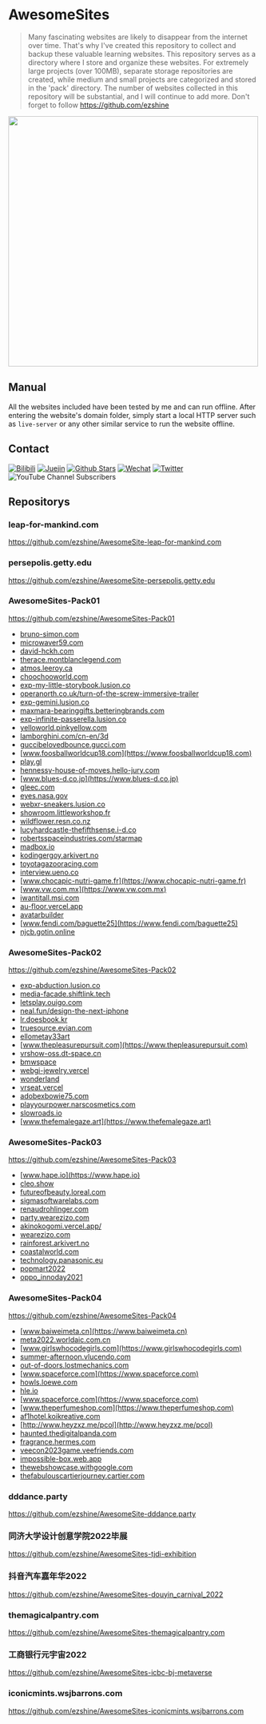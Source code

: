 # AwesomeSites

> Many fascinating websites are likely to disappear from the internet over time. That's why I've created this repository to collect and backup these valuable learning websites. This repository serves as a directory where I store and organize these websites. For extremely large projects (over 100MB), separate storage repositories are created, while medium and small projects are categorized and stored in the 'pack' directory. The number of websites collected in this repository will be substantial, and I will continue to add more. Don't forget to follow https://github.com/ezshine

<img src='https://api.star-history.com/svg?repos=ezshine/AwesomeSites&type=Date' style='width:500px;height:auto'/>

## Manual

All the websites included have been tested by me and can run offline. After entering the website's domain folder, simply start a local HTTP server such as `live-server` or any other similar service to run the website offline.

## Contact

<p>

[![Bilibili](https://img.shields.io/badge/dynamic/json?labelColor=FE7398&logo=bilibili&logoColor=white&label=哔哩哔哩&color=00aeec&query=%24.data.totalSubs&url=https%3A%2F%2Fapi.spencerwoo.com%2Fsubstats%2F%3Fsource%3Dbilibili%26queryKey%3D422646817)](https://space.bilibili.com/422646817)
[![Juejin](https://img.shields.io/badge/dynamic/json?label=稀土掘金&logo=bytedance&logoColor=white&query=%24.data.follower_count&url=https%3A%2F%2Fapi.juejin.cn%2Fuser_api%2Fv1%2Fuser%2Fget%3Fuser_id%3D2955079655898093)](https://juejin.cn/user/2955079655898093)
[![Github Stars](https://img.shields.io/github/stars/ezshine?color=faf408&label=Github%20Star&logo=github)](https://github.com/ezshine)
[![Wechat](https://img.shields.io/badge/-%E5%A4%A7%E5%B8%85%E8%80%81%E7%8C%BF-07c160?logo=wechat&logoColor=white&label=公众号)](https://open.weixin.qq.com/qr/code?username=ezfullstack)
[![Twitter](https://img.shields.io/twitter/url/https/twitter.com/ezshine.svg?style=social&label=Follow%20%40ezshine)](https://twitter.com/ezshine)
![YouTube Channel Subscribers](https://img.shields.io/youtube/channel/subscribers/UCNxA8E0jYm1vGTz0otLh4Lg)
  
</p>

## Repositorys

### leap-for-mankind.com
https://github.com/ezshine/AwesomeSite-leap-for-mankind.com

### persepolis.getty.edu
https://github.com/ezshine/AwesomeSite-persepolis.getty.edu

### AwesomeSites-Pack01
https://github.com/ezshine/AwesomeSites-Pack01

- [bruno-simon.com](https://bruno-simon.com)
- [microwaver59.com](https://microwaver59.com)
- [david-hckh.com](https://david-hckh.com)
- [therace.montblanclegend.com](https://therace.montblanclegend.com)
- [atmos.leeroy.ca](https://atmos.leeroy.ca)
- [choochooworld.com](https://choochooworld.com)
- [exp-my-little-storybook.lusion.co](https://exp-my-little-storybook.lusion.co)
- [operanorth.co.uk/turn-of-the-screw-immersive-trailer](https://operanorth.co.uk/turn-of-the-screw-immersive-trailer)
- [exp-gemini.lusion.co](https://exp-gemini.lusion.co)
- [maxmara-bearinggifts.betteringbrands.com](https://maxmara-bearinggifts.betteringbrands.com)
- [exp-infinite-passerella.lusion.co](https://exp-infinite-passerella.lusion.co)
- [yelloworld.pinkyellow.com](https://yelloworld.pinkyellow.com)
- [lamborghini.com/cn-en/3d](https://lamborghini.com/cn-en/3d)
- [guccibelovedbounce.gucci.com](https://guccibelovedbounce.gucci.com)
- [www.foosballworldcup18.com](https://www.foosballworldcup18.com)
- [play.gl](https://play.gl)
- [hennessy-house-of-moves.hello-jury.com](https://hennessy-house-of-moves.hello-jury.com)
- [www.blues-d.co.jp](https://www.blues-d.co.jp)
- [gleec.com](https://gleec.com)
- [eyes.nasa.gov](https://eyes.nasa.gov)
- [webxr-sneakers.lusion.co](https://webxr-sneakers.lusion.co)
- [showroom.littleworkshop.fr](https://showroom.littleworkshop.fr)
- [wildflower.resn.co.nz](https://wildflower.resn.co.nz)
- [lucyhardcastle-thefifthsense.i-d.co](https://lucyhardcastle-thefifthsense.i-d.co)
- [robertsspaceindustries.com/starmap](https://robertsspaceindustries.com/starmap)
- [madbox.io](https://madbox.io)
- [kodingergoy.arkivert.no](https://kodingergoy.arkivert.no)
- [toyotagazooracing.com](https://toyotagazooracing.com)
- [interview.ueno.co](https://interview.ueno.co)
- [www.chocapic-nutri-game.fr](https://www.chocapic-nutri-game.fr)
- [www.vw.com.mx](https://www.vw.com.mx)
- [iwantitall.msi.com](https://iwantitall.msi.com)
- [au-floor.vercel.app](https://au-floor.vercel.app)
- [avatarbuilder](https://avatarbuilder)
- [www.fendi.com/baguette25](https://www.fendi.com/baguette25)
- [njcb.gotin.online](https://njcb.gotin.online)

### AwesomeSites-Pack02
https://github.com/ezshine/AwesomeSites-Pack02

- [exp-abduction.lusion.co](https://exp-abduction.lusion.co)
- [media-facade.shiftlink.tech](https://media-facade.shiftlink.tech)
- [letsplay.ouigo.com](https://letsplay.ouigo.com)
- [neal.fun/design-the-next-iphone](https://neal.fun/design-the-next-iphone)
- [lr.doesbook.kr](https://lr.doesbook.kr)
- [truesource.evian.com](https://truesource.evian.com)
- [ellometay33art](https://ellometay33art)
- [www.thepleasurepursuit.com](https://www.thepleasurepursuit.com)
- [vrshow-oss.dt-space.cn](https://vrshow-oss.dt-space.cn)
- [bmwspace](https://bmwspace)
- [webgi-jewelry.vercel](https://webgi-jewelry.vercel)
- [wonderland](https://wonderland)
- [vrseat.vercel](https://vrseat.vercel)
- [adobexbowie75.com](https://adobexbowie75.com)
- [playyourpower.narscosmetics.com](https://playyourpower.narscosmetics.com)
- [slowroads.io](https://slowroads.io)
- [www.thefemalegaze.art](https://www.thefemalegaze.art)

### AwesomeSites-Pack03
https://github.com/ezshine/AwesomeSites-Pack03

- [www.hape.io](https://www.hape.io)
- [cleo.show](https://cleo.show)
- [futureofbeauty.loreal.com](https://futureofbeauty.loreal.com)
- [sigmasoftwarelabs.com](https://sigmasoftwarelabs.com)
- [renaudrohlinger.com](https://renaudrohlinger.com)
- [party.wearezizo.com](https://party.wearezizo.com)
- [akinokogomi.vercel.app/](https://akinokogomi.vercel.app/)
- [wearezizo.com](https://wearezizo.com)
- [rainforest.arkivert.no](https://rainforest.arkivert.no)
- [coastalworld.com](https://coastalworld.com)
- [technology.panasonic.eu](https://technology.panasonic.eu)
- [popmart2022](https://popmart2022)
- [oppo_innoday2021](https://oppo_innoday2021)

### AwesomeSites-Pack04
https://github.com/ezshine/AwesomeSites-Pack04

- [www.baiweimeta.cn](https://www.baiweimeta.cn)
- [meta2022.worldaic.com.cn](https://meta2022.worldaic.com.cn)
- [www.girlswhocodegirls.com](https://www.girlswhocodegirls.com)
- [summer-afternoon.vlucendo.com](https://summer-afternoon.vlucendo.com)
- [out-of-doors.lostmechanics.com](https://out-of-doors.lostmechanics.com)
- [www.spaceforce.com](https://www.spaceforce.com)
- [howls.loewe.com](https://howls.loewe.com)
- [hle.io](https://hle.io)
- [www.spaceforce.com](https://www.spaceforce.com)
- [www.theperfumeshop.com](https://www.theperfumeshop.com)
- [af1hotel.koikreative.com](https://af1hotel.koikreative.com)
- [http://www.heyzxz.me/pcol](http://www.heyzxz.me/pcol)
- [haunted.thedigitalpanda.com](http://haunted.thedigitalpanda.com)
- [fragrance.hermes.com](fragrance.hermes.com)
- [veecon2023game.veefriends.com](veecon2023game.veefriends.com)
- [impossible-box.web.app](impossible-box.web.app)
- [thewebshowcase.withgoogle.com](thewebshowcase.withgoogle.com)
- [thefabulouscartierjourney.cartier.com](thefabulouscartierjourney.cartier.com)


### dddance.party
https://github.com/ezshine/AwesomeSite-dddance.party

### 同济大学设计创意学院2022毕展
https://github.com/ezshine/AwesomeSites-tjdi-exhibition

### 抖音汽车嘉年华2022
https://github.com/ezshine/AwesomeSites-douyin_carnival_2022

### themagicalpantry.com
https://github.com/ezshine/AwesomeSites-themagicalpantry.com

### 工商银行元宇宙2022
https://github.com/ezshine/AwesomeSites-icbc-bj-metaverse

### iconicmints.wsjbarrons.com
https://github.com/ezshine/AwesomeSites-iconicmints.wsjbarrons.com
